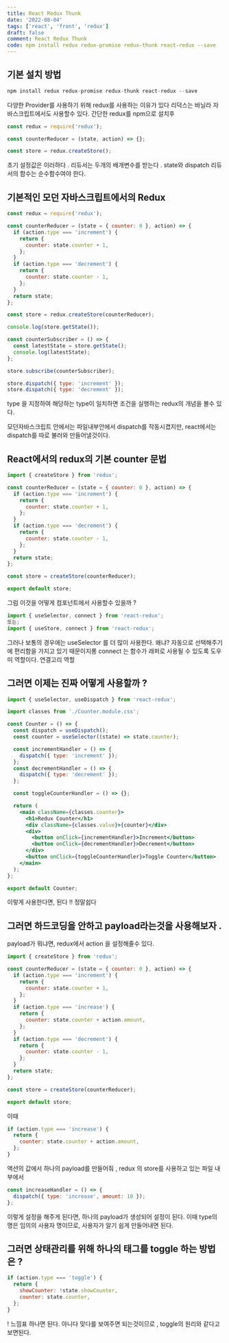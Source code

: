 ```yaml
---
title: React Redux Thunk
date: '2022-08-04'
tags: ['react', 'front', 'redux']
draft: false
comment: React Redux Thunk
code: npm install redux redux-promise redux-thunk react-redux --save
---
```


## 기본 설치 방법

```jsx
npm install redux redux-promise redux-thunk react-redux --save
```

다양한 Provider를 사용하기 위해 redux를 사용하는 이유가 있다
리덕스는 바닐라 자바스크립트에서도 사용할수 있다.
간단한 redux를 npm으로 설치후

```jsx
const redux = require('redux');

const counterReducer = (state, action) => {};

const store = redux.createStore();
```

초기 설정값은 이러하다 .
리듀서는 두개의 배개변수를 받는다 . state와 dispatch
리듀서의 함수는 순수함수여야 한다.

## 기본적인 모던 자바스크립트에서의 Redux

```jsx
const redux = require('redux');

const counterReducer = (state = { counter: 0 }, action) => {
  if (action.type === 'increment') {
    return {
      counter: state.counter + 1,
    };
  }
  if (action.type === 'decrement') {
    return {
      counter: state.counter - 1,
    };
  }
  return state;
};

const store = redux.createStore(counterReducer);

console.log(store.getState());

const counterSubscriber = () => {
  const latestState = store.getState();
  console.log(latestState);
};

store.subscribe(counterSubscriber);

store.dispatch({ type: 'increment' });
store.dispatch({ type: 'decrement' });
```

type 을 지정하여 해당하는 type이 일치하면 조건을 실행하는 redux의 개념을 볼수 있다.

모던자바스크립트 안에서는 파일내부안에서 dispatch를 작동시켰지만, react에서는 dispatch를 따로 불러와 만들어낼것이다.

## React에서의 redux의 기본 counter 문법

```jsx
import { createStore } from 'redux';

const counterReducer = (state = { counter: 0 }, action) => {
  if (action.type === 'increment') {
    return {
      counter: state.counter + 1,
    };
  }
  if (action.type === 'decrement') {
    return {
      counter: state.counter - 1,
    };
  }
  return state;
};

const store = createStore(counterReducer);

export default store;
```

그럼 이것을 어떻게 컴포넌트에서 사용할수 있을까 ?

```jsx
import { useSelector, connect } from 'react-redux';
또는;
import { useStore, connect } from 'react-redux';
```

그러나 보통의 경우에는 useSelector 를 더 많이 사용한다.
왜냐? 자동으로 선택해주기에 편리함을 가지고 있기 때문이지롱
connect 는 함수가 래퍼로 사용될 수 있도록 도우미 역할이다. 연결고리 역할

## 그러면 이제는 진짜 어떻게 사용할까 ?

```jsx
import { useSelector, useDispatch } from 'react-redux';

import classes from './Counter.module.css';

const Counter = () => {
  const dispatch = useDispatch();
  const counter = useSelector((state) => state.counter);

  const incrementHandler = () => {
    dispatch({ type: 'increment' });
  };
  const decrementHandler = () => {
    dispatch({ type: 'decrement' });
  };

  const toggleCounterHandler = () => {};

  return (
    <main className={classes.counter}>
      <h1>Redux Counter</h1>
      <div className={classes.value}>{counter}</div>
      <div>
        <button onClick={incrementHandler}>Increment</button>
        <button onClick={decrementHandler}>Decrement</button>
      </div>
      <button onClick={toggleCounterHandler}>Toggle Counter</button>
    </main>
  );
};

export default Counter;
```

이렇게 사용한다면, 된다 !! 정말쉽다

## 그러면 하드코딩을 안하고 payload라는것을 사용해보자 .

payload가 뭐냐면, redux에서 action 을 설정해줄수 있다.

```jsx
import { createStore } from 'redux';

const counterReducer = (state = { counter: 0 }, action) => {
  if (action.type === 'increment') {
    return {
      counter: state.counter + 1,
    };
  }
  if (action.type === 'increase') {
    return {
      counter: state.counter + action.amount,
    };
  }
  if (action.type === 'decrement') {
    return {
      counter: state.counter - 1,
    };
  }
  return state;
};

const store = createStore(counterReducer);

export default store;
```

이때

```jsx
if (action.type === 'increase') {
  return {
    counter: state.counter + action.amount,
  };
}
```

액션의 값에서 하나의 payload를 만들어줘 , redux 의 store를 사용하고 있는 파일 내부에서

```jsx
const increaseHandler = () => {
  dispatch({ type: 'increase', amount: 10 });
};
```

이렇게 설정을 해주게 된다면,
하나의 payload가 생성되어 설정이 된다.
이때 type의 명은 임의의 사용자 명이므로, 사용자가 알기 쉽게 만들어내면 된다.

## 그러면 상태관리를 위해 하나의 태그를 toggle 하는 방법은 ?

```jsx
if (action.type === 'toggle') {
  return {
    showCounter: !state.showCounter,
    counter: state.counter,
  };
}
```

! 느낌표 하나면 된다.
아니다 맞다를 보여주면 되는것이므로 , toggle의 원리와 같다고 보면된다.
